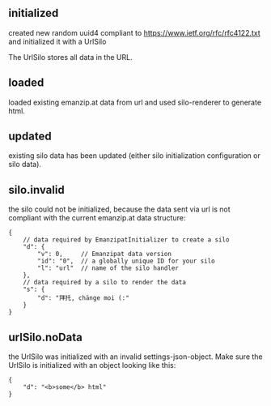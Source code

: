 ## initialized

created new random uuid4 compliant to
https://www.ietf.org/rfc/rfc4122.txt and initialized it with a UrlSilo

The UrlSilo stores all data in the URL.

## loaded

loaded existing emanzip.at data from url and used silo-renderer to
generate html.

## updated

existing silo data has been updated (either silo initialization
configuration or silo data).

## silo.invalid

the silo could not be initialized, because the data sent via url is not
compliant with the current emanzip.at data structure:

    {
        // data required by EmanzipatInitializer to create a silo
        "d": {
            "v": 0,     // Emanzipat data version
            "id": "0",  // a globally unique ID for your silo
            "l": "url"  // name of the silo handler
        },
        // data required by a silo to render the data
        "s": {
            "d": "拜托, chänge moi (:"
        }
    }

## urlSilo.noData

the UrlSilo was initialized with an invalid settings-json-object. Make
sure the UrlSilo is initialized with an object looking like this:

    {
        "d": "<b>some</b> html"
    }